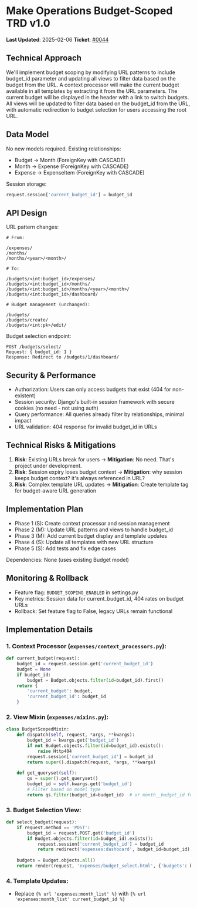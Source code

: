 # Make Operations Budget-Scoped TRD v1.0

**Last Updated**: 2025-02-06
**Ticket**: [#0044](https://github.com/MarcinOrlowski/pyggy-expense-tracker/issues/44)

## Technical Approach

We'll implement budget scoping by modifying URL patterns to include budget_id parameter and updating
all views to filter data based on the budget from the URL. A context processor will make the current
budget available in all templates by extracting it from the URL parameters. The current budget will
be displayed in the header with a link to switch budgets. All views will be updated to filter data
based on the budget_id from the URL, with automatic redirection to budget selection for users
accessing the root URL.

## Data Model

No new models required. Existing relationships:

- Budget → Month (ForeignKey with CASCADE)
- Month → Expense (ForeignKey with CASCADE)
- Expense → ExpenseItem (ForeignKey with CASCADE)

Session storage:

```python
request.session['current_budget_id'] = budget_id
```

## API Design

URL pattern changes:

```text
# From:

/expenses/
/months/
/months/<year>/<month>/

# To:

/budgets/<int:budget_id>/expenses/
/budgets/<int:budget_id>/months/
/budgets/<int:budget_id>/months/<year>/<month>/
/budgets/<int:budget_id>/dashboard/

# Budget management (unchanged):

/budgets/
/budgets/create/
/budgets/<int:pk>/edit/

```

Budget selection endpoint:

```text
POST /budgets/select/
Request: { budget_id: 1 }
Response: Redirect to /budgets/1/dashboard/
```

## Security & Performance

- Authorization: Users can only access budgets that exist (404 for non-existent)
- Session security: Django's built-in session framework with secure cookies (no need - not using auth)
- Query performance: All queries already filter by relationships, minimal impact
- URL validation: 404 response for invalid budget_id in URLs

## Technical Risks & Mitigations

1. **Risk**: Existing URLs break for users → **Mitigation**: No need. That's project under development.
2. **Risk**: Session expiry loses budget context → **Mitigation**: why session keeps budget context? it's always referenced in URL?
3. **Risk**: Complex template URL updates → **Mitigation**: Create template tag for budget-aware URL generation

## Implementation Plan

- Phase 1 (S): Create context processor and session management
- Phase 2 (M): Update URL patterns and views to handle budget_id
- Phase 3 (M): Add current budget display and template updates
- Phase 4 (S): Update all templates with new URL structure
- Phase 5 (S): Add tests and fix edge cases

Dependencies: None (uses existing Budget model)

## Monitoring & Rollback

- Feature flag: `BUDGET_SCOPING_ENABLED` in settings.py
- Key metrics: Session data for current_budget_id, 404 rates on budget URLs
- Rollback: Set feature flag to False, legacy URLs remain functional

## Implementation Details

### 1. Context Processor (`expenses/context_processors.py`):

```python
def current_budget(request):
    budget_id = request.session.get('current_budget_id')
    budget = None
    if budget_id:
        budget = Budget.objects.filter(id=budget_id).first()
    return {
        'current_budget': budget,
        'current_budget_id': budget_id
    }
```

### 2. View Mixin (`expenses/mixins.py`):

```python
class BudgetScopedMixin:
    def dispatch(self, request, *args, **kwargs):
        budget_id = kwargs.get('budget_id')
        if not Budget.objects.filter(id=budget_id).exists():
            raise Http404
        request.session['current_budget_id'] = budget_id
        return super().dispatch(request, *args, **kwargs)
    
    def get_queryset(self):
        qs = super().get_queryset()
        budget_id = self.kwargs.get('budget_id')
        # Filter based on model type
        return qs.filter(budget_id=budget_id)  # or month__budget_id for expenses
```

### 3. Budget Selection View:

```python
def select_budget(request):
    if request.method == 'POST':
        budget_id = request.POST.get('budget_id')
        if Budget.objects.filter(id=budget_id).exists():
            request.session['current_budget_id'] = budget_id
            return redirect('expenses:dashboard', budget_id=budget_id)
    
    budgets = Budget.objects.all()
    return render(request, 'expenses/budget_select.html', {'budgets': budgets})
```

### 4. Template Updates:

- Replace `{% url 'expenses:month_list' %}` with `{% url 'expenses:month_list' current_budget_id %}`
